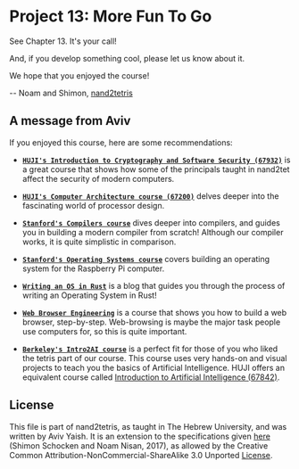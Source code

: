 # Project 13: More Fun To Go

See Chapter 13. It's your call!

And, if you develop something cool, please let us know about it.

We hope that you enjoyed the course!

-- Noam and Shimon, [nand2tetris](https://www.nand2tetris.org)

## A message from Aviv

If you enjoyed this course, here are some recommendations:

- [**`HUJI's Introduction to Cryptography and Software Security (67932)`**](https://moodle2.cs.huji.ac.il/nu20/course/view.php?id=67392)
  is a great course that shows how some of the principals taught in nand2tet
  affect the security of modern computers.

- [**`HUJI's Computer Architecture course (67200)`**](https://moodle2.cs.huji.ac.il/nu20/course/view.php?id=67200)
  delves deeper into the fascinating world of processor design.

- [**`Stanford's Compilers course`**](https://www.edx.org/course/compilers)
  dives deeper into compilers, and guides you in building a modern compiler from
  scratch! Although our compiler works, it is quite simplistic in comparison.

- [**`Stanford's Operating Systems course`**](https://cs140e.sergio.bz/about/)
  covers building an operating system for the Raspberry Pi computer.

- [**`Writing an OS in Rust`**](https://os.phil-opp.com/) is a blog that guides
  you through the process of writing an Operating System in Rust!

- [**`Web Browser Engineering`**](https://browser.engineering/) is a course
  that shows you how to build a web browser, step-by-step. Web-browsing is maybe
  the major task people use computers for, so this is quite important.

- [**`Berkeley's Intro2AI course`**](http://ai.berkeley.edu/project_overview.html)
  is a perfect fit for those of you who liked the tetris part of our course.
  This course uses very hands-on and visual projects to teach you the basics of
  Artificial Intelligence. HUJI offers an equivalent course called
  [Introduction to Artificial Intelligence (67842)](https://moodle2.cs.huji.ac.il/nu20/course/view.php?name=ai).

## License

This file is part of nand2tetris, as taught in The Hebrew University, and
was written by Aviv Yaish. It is an extension to the specifications given
[here](https://www.nand2tetris.org) (Shimon Schocken and Noam Nisan, 2017),
as allowed by the Creative Common Attribution-NonCommercial-ShareAlike 3.0
Unported [License](https://creativecommons.org/licenses/by-nc-sa/3.0/).
